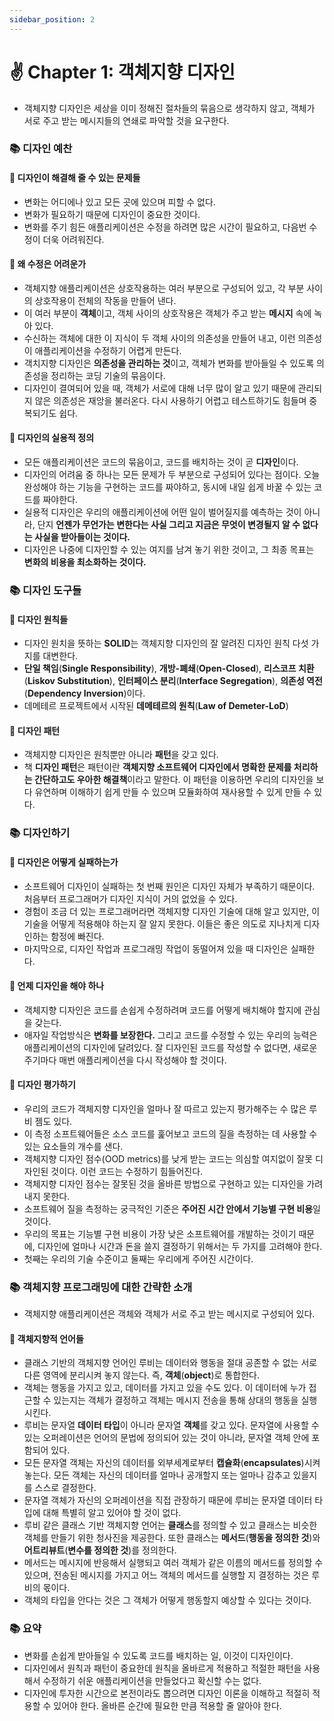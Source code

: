 ```yaml
---
sidebar_position: 2
---
```


# ✌️ Chapter 1: 객체지향 디자인

- 객체지향 디자인은 세상을 이미 정해진 절차들의 묶음으로 생각하지 않고, 객체가 서로 주고 받는 메시지들의 연쇄로 파악할 것을 요구한다.

### 📚 디자인 예찬

#### 🎈 디자인이 해결해 줄 수 있는 문제들
- 변화는 어디에나 있고 모든 곳에 있으며 피할 수 없다.
- 변화가 필요하기 때문에 디자인이 중요한 것이다.
- 변화를 주기 힘든 애플리케이션은 수정을 하려면 많은 시간이 필요하고, 다음번 수정이 더욱 어려워진다.

#### 🎈 왜 수정은 어려운가
- 객체지향 애플리케이션은 상호작용하는 여러 부분으로 구성되어 있고, 각 부분 사이의 상호작용이 전체의 작동을 만들어 낸다.
- 이 여러 부분이 **객체**이고, 객체 사이의 상호작용은 객체가 주고 받는 **메시지** 속에 녹아 있다.
- 수신하는 객체에 대한 이 지식이 두 객체 사이의 의존성을 만들어 내고, 이런 의존성이 애플리케이션을 수정하기 어렵게 만든다.
- 객치지향 디자인은 **의존성을 관리하는 것**이고, 객체가 변화를 받아들일 수 있도록 의존성을 정리하는 코딩 기술의 묶음이다.
- 디자인이 결여되어 있을 때, 객체가 서로에 대해 너무 많이 알고 있기 때문에 관리되지 않은 의존성은 재앙을 불러온다. 다시 사용하기 어렵고 테스트하기도 힘들며 중복되기도 쉽다.

#### 🎈 디자인의 실용적 정의
- 모든 애플리케이션은 코드의 묶음이고, 코드를 배치하는 것이 곧 **디자인**이다.
- 디자인의 어려움 중 하나는 모든 문제가 두 부분으로 구성되어 있다는 점이다. 오늘 완성해야 하는 기능을 구현하는 코드를 짜야하고, 동시에 내일 쉽게 바꿀 수 있는 코드를 짜야한다.
- 실용적 디자인은 우리의 애플리케이션에 어떤 일이 벌어질지를 예측하는 것이 아니라, 단지 **언젠가 무언가는 변한다는 사실 그리고 지금은 무엇이 변경될지 알 수 없다는 사실을 받아들이는 것이다.**
- 디자인은 나중에 디자인할 수 있는 여지를 남겨 놓기 위한 것이고, 그 최종 목표는 **변화의 비용을 최소화하는 것이다.**

### 📚 디자인 도구들

#### 🎈 디자인 원칙들
- 디자인 원치을 뜻하는 **SOLID**는 객체지향 디자인의 잘 알려진 디자인 원칙 다섯 가지를 대변한다.
- **단일 책임**(**Single Responsibility**), **개방-폐쇄**(**Open-Closed**), **리스코프 치환**(**Liskov Substitution**), **인터페이스 분리**(**Interface Segregation**), **의존성 역전**(**Dependency Inversion**)이다.
- 데메테르 프로젝트에서 시작된 **데메테르의 원칙**(**Law of Demeter-LoD**)

#### 🎈 디자인 패턴
- 객체지향 디자인은 원칙뿐만 아니라 **패턴**을 갖고 있다.
- 책 **디자인 패턴**은 패턴이란 **객체지향 소프트웨어 디자인에서 명확한 문제를 처리하는 간단하고도 우아한 해결책**이라고 말한다. 이 패턴을 이용하면 우리의 디자인을 보다 유연하며 이해하기 쉽게 만들 수 있으며 모듈화하여 재사용할 수 있게 만들 수 있다.

### 📚 디자인하기

#### 🎈 디자인은 어떻게 실패하는가
- 소프트웨어 디자인이 실패하는 첫 번째 원인은 디자인 자체가 부족하기 때문이다. 처음부터 프로그래머가 디자인 지식이 거의 없었을 수 있다.
- 경험이 조금 더 있는 프로그래머라면 객체지향 디자인 기술에 대해 알고 있지만, 이 기술을 어떻게 적용해야 하는지 잘 알지 못한다. 이들은 좋은 의도로 지나치게 디자인하는 함정에 빠진다.
- 마지막으로, 디자인 작업과 프로그래밍 작업이 동떨어져 있을 때 디자인은 실패한다.

#### 🎈 언제 디자인을 해야 하나
- 객체지향 디자인은 코드를 손쉽게 수정하려며 코드를 어떻게 배치해야 할지에 관심을 갖는다.
- 애자일 작업방식은 **변화를 보장한다.** 그리고 코드를 수정할 수 있는 우리의 능력은 애플리케이션의 디자인에 달려있다. 잘 디자인된 코드를 작성할 수 없다면, 새로운 주기마다 매번 애플리케이션을 다시 작성해야 할 것이다.

#### 🎈 디자인 평가하기
- 우리의 코드가 객체지향 디자인을 얼마나 잘 따르고 있는지 평가해주는 수 많은 루비 젬도 있다.
- 이 측정 소프트웨어들은 소스 코드를 훑어보고 코드의 질을 측정하는 데 사용할 수 있는 요소들의 개수를 샌다.
- 객체지향 디자인 점수(OOD metrics)를 낮게 받는 코드는 의심할 여지없이 잘못 디자인된 것이다. 이런 코드는 수정하기 힘들어진다.
- 객체지향 디자인 점수는 잘못된 것을 올바른 방법으로 구현하고 있는 디자인을 가려내지 못한다.
- 소프트웨어 질을 측정하는 궁극적인 기준은 **주어진 시간 안에서 기능별 구현 비용**일 것이다.
- 우리의 목표는 기능별 구현 비용이 가장 낮은 소프트웨어를 개발하는 것이기 때문에, 디자인에 얼마나 시간과 돈을 쓸지 결정하기 위해서는 두 가지를 고려해야 한다.
- 첫째는 우리의 기술 수준이고 둘째는 우리에게 주어진 시간이다.

### 📚 객체지향 프로그래밍에 대한 간략한 소개
- 객체지향 애플리케이션은 객체와 객체가 서로 주고 받는 메시지로 구성되어 있다.

#### 🎈 객체지향적 언어들
- 클래스 기반의 객체지향 언어인 루비는 데이터와 행동을 절대 공존할 수 없는 서로 다른 영역에 분리시켜 놓지 않는다. 즉, **객체**(**object**)로 통합한다.
- 객체는 행동을 가지고 있고, 데이터를 가지고 있을 수도 있다. 이 데이터에 누가 접근할 수 있는지는 객체가 결정하고 객체는 메시지 전송을 통해 상대의 행동을 실행시킨다.
- 루비는 문자열 **데이터 타입**이 아니라 문자열 **객체**를 갖고 있다. 문자열에 사용할 수 있는 오퍼레이션은 언어의 문법에 정의되어 있는 것이 아니라, 문자열 객체 안에 포함되어 있다.
- 모든 문자열 객체는 자신의 데이터를 외부세계로부터 **캡슐화**(**encapsulates**)시켜 놓는다. 모든 객체는 자신의 데이터를 얼마나 공개할지 또는 얼마나 감추고 있을지를 스스로 결정한다.
- 문자열 객체가 자신의 오퍼레이션을 직접 관장하기 때문에 루비는 문자열 데이터 타입에 대해 특별히 알고 있어야 할 것이 없다.
- 루비 같은 클래스 기반 객체지향 언어는 **클래스**를 정의할 수 있고 클래스는 비슷한 객체를 만들기 위한 청사진을 제공한다. 또한 클래스는 **메서드**(**행동을 정의한 것**)와 **어트리뷰트**(**변수를 정의한 것**)를 정의한다.
- 메서드는 메시지에 반응해서 실행되고 여러 객체가 같은 이름의 메서드를 정의할 수 있으며, 전송된 메시지를 가지고 어느 객체의 메서드를 실행할 지 결정하는 것은 루비의 몫이다.
- 객체의 타입을 안다는 것은 그 객체가 어떻게 행동할지 예상할 수 있다는 것이다.

### 📚 요약
- 변화를 손쉽게 받아들일 수 있도록 코드를 배치하는 일, 이것이 디자인이다.
- 디자인에서 원칙과 패턴이 중요한데 원칙을 올바르게 적용하고 적절한 패턴을 사용해서 수정하기 쉬운 애플리케이션을 만들었다고 확신할 수는 없다.
- 디자인에 투자한 시간으로 본전이라도 뽑으려면 디자인 이론을 이해하고 적절히 적용할 수 있어야 한다. 올바른 순간에 필요한 만큼 적용할 줄 알아야 한다.
